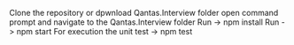 Clone the repository or dpwnload Qantas.Interview folder
open command prompt and navigate to the Qantas.Interview folder
Run  -> npm install
Run -> npm start
For execution the unit test  -> npm test
